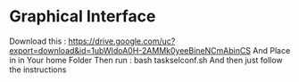 # Graphical Interface
Download this : https://drive.google.com/uc?export=download&id=1ubWIdoA0H-2AMMk0yeeBineNCmAbinCS
And Place in in Your home Folder
Then run : bash taskselconf.sh
And then just follow the instructions
